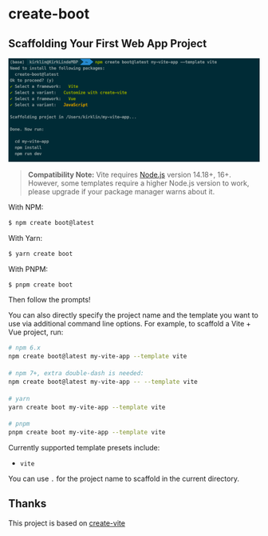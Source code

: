 # create-boot

## Scaffolding Your First Web App Project

![Introduction](README.assets/Introduction.png)

> **Compatibility Note:**
> Vite requires [Node.js](https://nodejs.org/en/) version 14.18+, 16+. However, some templates require a higher Node.js version to work, please upgrade if your package manager warns about it.

With NPM:

```bash
$ npm create boot@latest
```

With Yarn:

```bash
$ yarn create boot
```

With PNPM:

```bash
$ pnpm create boot
```

Then follow the prompts!

You can also directly specify the project name and the template you want to use via additional command line options. For example, to scaffold a Vite + Vue project, run:

```bash
# npm 6.x
npm create boot@latest my-vite-app --template vite

# npm 7+, extra double-dash is needed:
npm create boot@latest my-vite-app -- --template vite

# yarn
yarn create boot my-vite-app --template vite

# pnpm
pnpm create boot my-vite-app --template vite
```

Currently supported template presets include:

- `vite`

You can use `.` for the project name to scaffold in the current directory.

## Thanks

This project is based on [create-vite](https://github.com/vitejs/vite/tree/main/packages/create-vite)
